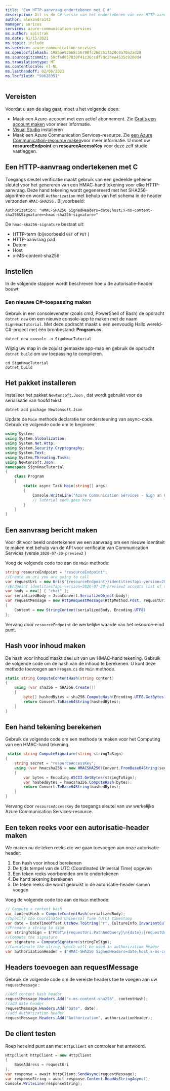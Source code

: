 ```yaml
---
title: 'Een HTTP-aanvraag ondertekenen met C #'
description: Dit is de C#-versie van het ondertekenen van een HTTP-aanvraag met een HMAC-hand tekening voor communicatie Services.
author: alexandra142
manager: soricos
services: azure-communication-services
ms.author: apistrak
ms.date: 01/15/2021
ms.topic: include
ms.service: azure-communication-services
ms.openlocfilehash: 1985ae92b68c16798fc26d7517520c0a70a2ad28
ms.sourcegitcommit: 59cfed657839f41c36ccdf7dc2bee4535c920dd4
ms.translationtype: MT
ms.contentlocale: nl-NL
ms.lasthandoff: 02/06/2021
ms.locfileid: "99628351"
---
```

## <a name="prerequisites"></a>Vereisten

Voordat u aan de slag gaat, moet u het volgende doen:
- Maak een Azure-account met een actief abonnement. Zie [Gratis een account maken](https://azure.microsoft.com/free/?WT.mc_id=A261C142F) voor meer informatie. 
- [Visual Studio](https://visualstudio.microsoft.com/downloads/) installeren 
- Maak een Azure Communication Services-resource. Zie [een Azure Communication-resource maken](../../quickstarts/create-communication-resource.md)voor meer informatie. U moet uw **resourceEndpoint** en  **resourceAccessKey** voor deze zelf studie vastleggen.



## <a name="sign-an-http-request-with-c"></a>Een HTTP-aanvraag ondertekenen met C #
Toegangs sleutel verificatie maakt gebruik van een gedeelde geheime sleutel voor het genereren van een HMAC-hand tekening voor elke HTTP-aanvraag. Deze hand tekening wordt gegenereerd met het SHA256-algoritme en wordt `Authorization` met behulp van het schema in de header verzonden `HMAC-SHA256` . Bijvoorbeeld:

```
Authorization: "HMAC-SHA256 SignedHeaders=date;host;x-ms-content-sha256&Signature=<hmac-sha256-signature>"
```

De `hmac-sha256-signature` bestaat uit: 

- HTTP-term (bijvoorbeeld `GET` of `PUT` )
- HTTP-aanvraag pad
- Datum
- Host
- x-MS-content-sha256

## <a name="setting-up"></a>Instellen
In de volgende stappen wordt beschreven hoe u de autorisatie-header bouwt:

### <a name="create-a-new-c-application"></a>Een nieuwe C#-toepassing maken

Gebruik in een consolevenster (zoals cmd, PowerShell of Bash) de opdracht `dotnet new` om een nieuwe console-app te maken met de naam `SignHmacTutorial`. Met deze opdracht maakt u een eenvoudig Hallo wereld-C#-project met één bronbestand: **Program.cs**.

```console
dotnet new console -o SignHmacTutorial
```

Wijzig uw map in de zojuist gemaakte app-map en gebruik de opdracht `dotnet build` om uw toepassing te compileren.

```console
cd SignHmacTutorial
dotnet build
```

## <a name="install-the-package"></a>Het pakket installeren

Installeer het pakket `Newtonsoft.Json` , dat wordt gebruikt voor de serialisatie van hoofd tekst:

```console
dotnet add package Newtonsoft.Json
```

Update de `Main` methode declaratie ter ondersteuning van async-code. Gebruik de volgende code om te beginnen:

```csharp
using System;
using System.Globalization;
using System.Net.Http;
using System.Security.Cryptography;
using System.Text;
using System.Threading.Tasks;
using Newtonsoft.Json;
namespace SignHmacTutorial
{
    class Program
    {
        static async Task Main(string[] args)
        {
            Console.WriteLine("Azure Communication Services - Sign an HTTP request Tutorial");
            // Tutorial code goes here
        }
    }
}

```
## <a name="create-a-request-message"></a>Een aanvraag bericht maken

Voor dit voor beeld ondertekenen we een aanvraag om een nieuwe identiteit te maken met behulp van de API voor verificatie van Communication Services (versie `2020-07-20-preview2` )

Voeg de volgende code toe aan de `Main` methode:

```csharp
string resourceEndpoint = "resourceEndpoint";
//Create an uri you are going to call
var requestUri = new Uri($"{resourceEndpoint}/identities?api-version=2020-07-20-preview2");
//Endpoint identities?api-version=2020-07-20-preview2 accepts list of scopes as a body
var body = new[] { "chat" }; 
var serializedBody = JsonConvert.SerializeObject(body);
var requestMessage = new HttpRequestMessage(HttpMethod.Post, requestUri)
{
    Content = new StringContent(serializedBody, Encoding.UTF8)
};
```

Vervang door `resourceEndpoint` de werkelijke waarde van het resource-eind punt.

## <a name="create-content-hash"></a>Hash voor inhoud maken

De hash voor inhoud maakt deel uit van uw HMAC-hand tekening. Gebruik de volgende code om de hash van de inhoud te berekenen. U kunt deze methode toevoegen aan `Progam.cs` de `Main` methode.

```csharp
static string ComputeContentHash(string content)
{
    using (var sha256 = SHA256.Create())
    {
        byte[] hashedBytes = sha256.ComputeHash(Encoding.UTF8.GetBytes(content));
        return Convert.ToBase64String(hashedBytes);
    }
}
```

## <a name="compute-a-signature"></a>Een hand tekening berekenen
Gebruik de volgende code om een methode te maken voor het Computing van een HMAC-hand tekening.

```csharp
 static string ComputeSignature(string stringToSign)
{
    string secret = "resourceAccessKey";
    using (var hmacsha256 = new HMACSHA256(Convert.FromBase64String(secret)))
    {
        var bytes = Encoding.ASCII.GetBytes(stringToSign);
        var hashedBytes = hmacsha256.ComputeHash(bytes);
        return Convert.ToBase64String(hashedBytes);
    }
}
```

Vervang door `resourceAccessKey` de toegangs sleutel van uw werkelijke Azure Communication Services-resource.

## <a name="create-an-authorization-header-string"></a>Een teken reeks voor een autorisatie-header maken

We maken nu de teken reeks die we gaan toevoegen aan onze autorisatie-header:

1. Een hash voor inhoud berekenen
2. De tijds tempel van de UTC (Coordinated Universal Time) opgeven
3. Een teken reeks voorbereiden om te ondertekenen
4. De hand tekening berekenen
5. De teken reeks die wordt gebruikt in de autorisatie-header samen voegen
 
Voeg de volgende code toe aan de `Main` methode:

```csharp
// Compute a content hash
var contentHash = ComputeContentHash(serializedBody);
//Specify the Coordinated Universal Time (UTC) timestamp
var date = DateTimeOffset.UtcNow.ToString("r", CultureInfo.InvariantCulture);
//Prepare a string to sign
var stringToSign = $"POST\n{requestUri.PathAndQuery}\n{date};{requestUri.Authority};{contentHash}";
//Compute the signature
var signature = ComputeSignature(stringToSign);
//Concatenate the string, which will be used in authorization header
var authorizationHeader = $"HMAC-SHA256 SignedHeaders=date;host;x-ms-content-sha256&Signature={signature}";
```

## <a name="add-headers-to-requestmessage"></a>Headers toevoegen aan requestMessage

Gebruik de volgende code om de vereiste headers toe te voegen aan uw `requestMessage` :

```csharp
//Add content hash header
requestMessage.Headers.Add("x-ms-content-sha256", contentHash);
//add date header
requestMessage.Headers.Add("Date", date);
//add Authorization header
requestMessage.Headers.Add("Authorization", authorizationHeader);
```

## <a name="test-the-client"></a>De client testen
Roep het eind punt aan met `HttpClient` en controleer het antwoord.

```csharp
HttpClient httpClient = new HttpClient
{
    BaseAddress = requestUri
};
var response = await httpClient.SendAsync(requestMessage);
var responseString = await response.Content.ReadAsStringAsync();
Console.WriteLine(responseString);
```
